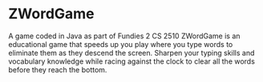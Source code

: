 # ZWordGame
A game coded in Java as part of Fundies 2 CS 2510
ZWordGame is an educational game that speeds up you play where you type words to eliminate them as they descend the screen. Sharpen your typing skills and vocabulary knowledge while racing against the clock to clear all the words before they reach the bottom.
